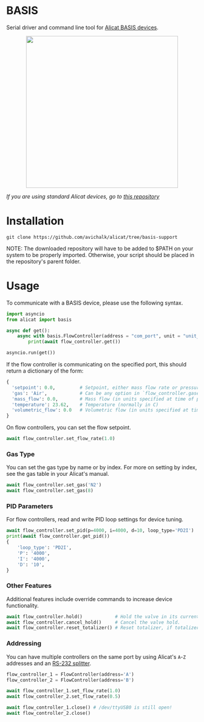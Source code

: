 BASIS
======

Serial driver and command line tool for
[Alicat BASIS devices](https://www.alicat.com/articles/basis-2-electronic-mass-flow-meters-and-controllers-expand-to-100-slpm/).

<p align="center">
  <img src="https://www.alicat.com/wp-content/uploads/2024/12/basis-bc-series-controller-prod-900px.webp" height="400" />
</p>

*If you are using standard Alicat devices, go to [this repository](https://github.com/numat/alicat)* 

Installation
============

```
git clone https://github.com/avichalk/alicat/tree/basis-support
```

NOTE: The downloaded repository will have to be added to $PATH on your system to be properly imported. Otherwise, your script should be placed in the repository's parent folder.  

Usage
=====

To communicate with a BASIS device, please use the following syntax.


```python
import asyncio
from alicat import basis

async def get():
    async with basis.FlowController(address = "com_port", unit = "unit_id") as flow_controller:
        print(await flow_controller.get())

asyncio.run(get())
```

If the flow controller is communicating on the specified port, this should
return a dictionary of the form:

```python
{
  'setpoint': 0.0,         # Setpoint, either mass flow rate or pressure
  'gas': 'Air',            # Can be any option in `flow_controller.gases`
  'mass_flow': 0.0,        # Mass flow (in units specified at time of purchase)
  'temperature': 23.62,    # Temperature (normally in C)
  'volumetric_flow': 0.0   # Volumetric flow (in units specified at time of purchase)
}
```

On flow controllers, you can set the flow setpoint.

```python
await flow_controller.set_flow_rate(1.0)
```

### Gas Type

You can set the gas type by name or by index. For more on setting by index, see the gas table in your Alicat's manual.

```python
await flow_controller.set_gas('N2')
await flow_controller.set_gas(8)
```

### PID Parameters

For flow controllers, read and write PID loop settings for device tuning.

```python
await flow_controller.set_pid(p=4000, i=4000, d=10, loop_type='PD2I')
print(await flow_controller.get_pid())
{
    'loop_type': 'PD2I',
    'P': '4000',
    'I': '4000',
    'D': '10',
}
```

### Other Features

Additional features include override commands to increase device functionality.

```python
await flow_controller.hold()            # Hold the valve in its current position.
await flow_controller.cancel_hold()     # Cancel the valve hold.
await flow_controller.reset_totalizer() # Reset totalizer, if totalizer functionality included.
```

### Addressing

You can have multiple controllers on the same port by using Alicat's `A`-`Z` addresses
and an [RS-232 splitter](https://www.amazon.com/gp/product/B007F2E188).

```python
flow_controller_1 = FlowController(address='A')
flow_controller_2 = FlowController(address='B')

await flow_controller_1.set_flow_rate(1.0)
await flow_controller_2.set_flow_rate(0.5)

await flow_controller_1.close() # /dev/ttyUSB0 is still open!
await flow_controller_2.close()
```
